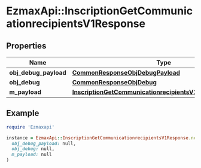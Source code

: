 # EzmaxApi::InscriptionGetCommunicationrecipientsV1Response

## Properties

| Name | Type | Description | Notes |
| ---- | ---- | ----------- | ----- |
| **obj_debug_payload** | [**CommonResponseObjDebugPayload**](CommonResponseObjDebugPayload.md) |  |  |
| **obj_debug** | [**CommonResponseObjDebug**](CommonResponseObjDebug.md) |  | [optional] |
| **m_payload** | [**InscriptionGetCommunicationrecipientsV1ResponseMPayload**](InscriptionGetCommunicationrecipientsV1ResponseMPayload.md) |  |  |

## Example

```ruby
require 'Ezmaxapi'

instance = EzmaxApi::InscriptionGetCommunicationrecipientsV1Response.new(
  obj_debug_payload: null,
  obj_debug: null,
  m_payload: null
)
```

